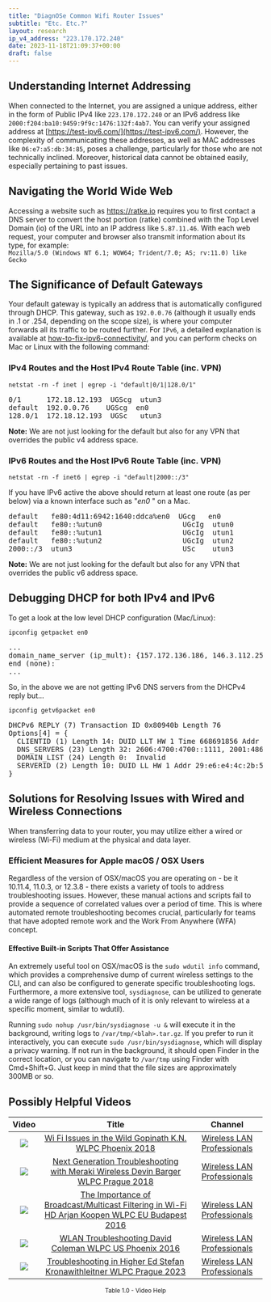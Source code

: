 ```yaml
---
title: "DiagnOSe Common Wifi Router Issues"
subtitle: "Etc. Etc.?"
layout: research
ip_v4_address: "223.170.172.240"
date: 2023-11-18T21:09:37+00:00
draft: false
---
```


## Understanding Internet Addressing

When connected to the Internet, you are assigned a unique address, either in the form of Public IPv4 like ```223.170.172.240``` or an IPv6 address like ```2000:f204:ba10:9459:9f9c:1476:132f:4ab7```. You can verify your assigned address at [https://test-ipv6.com/](https://test-ipv6.com/). However, the complexity of communicating these addresses, as well as MAC addresses like ```06:e7:a5:db:34:85```, poses a challenge, particularly for those who are not technically inclined. Moreover, historical data cannot be obtained easily, especially pertaining to past issues.
## Navigating the World Wide Web
Accessing a website such as https://ratke.io requires you to first contact a DNS server to convert the host portion (ratke) combined with the Top Level Domain (io) of the URL into an IP address like ```5.87.11.46```. With each web request, your computer and browser also transmit information about its type, for example: <br>```Mozilla/5.0 (Windows NT 6.1; WOW64; Trident/7.0; AS; rv:11.0) like Gecko```
## The Significance of Default Gateways
Your default gateway is typically an address that is automatically configured through DHCP. This gateway, such as ```192.0.0.76``` (although it usually ends in .1 or .254, depending on the scope size), is where your computer forwards all its traffic to be routed further. For ```IPv6```, a detailed explanation is available at [how-to-fix-ipv6-connectivity/](/blog/how-to-fix-ipv6-connectivity/), and you can perform checks on Mac or Linux with the following command:
<br>
### IPv4 Routes and the Host IPv4 Route Table (inc. VPN)
```netstat -rn -f inet | egrep -i "default|0/1|128.0/1"```

<pre>
0/1      172.18.12.193  UGScg  utun3
default  192.0.0.76    UGScg  en0
128.0/1  172.18.12.193  UGSc   utun3</pre>

**Note:** We are not just looking for the default but also for any VPN that overrides the public v4 address space.

### IPv6 Routes and the Host IPv6 Route Table (inc. VPN)
```netstat -rn -f inet6 | egrep -i "default|2000::/3"```

If you have IPv6 active the above should return at least one route (as per below) via a known interface such as "_en0_ " on a Mac. 

<pre>
default   fe80:4d11:6942:1640:ddca%en0  UGcg   en0
default   fe80::%utun0                   UGcIg  utun0
default   fe80::%utun1                   UGcIg  utun1
default   fe80::%utun2                   UGcIg  utun2
2000::/3  utun3                          USc    utun3</pre>

**Note:** We are not just looking for the default but also for any VPN that overrides the public v6 address space.
<br>

## Debugging DHCP for both IPv4 and IPv6

To get a look at the low level DHCP configuration (Mac/Linux): 

```ipconfig getpacket en0```

<pre>
...
domain_name_server (ip_mult): {157.172.136.186, 146.3.112.250}
end (none):
...</pre>

So, in the above we are not getting IPv6 DNS servers from the DHCPv4 reply but...

```ipconfig getv6packet en0```

<pre>
DHCPv6 REPLY (7) Transaction ID 0x80940b Length 76
Options[4] = {
  CLIENTID (1) Length 14: DUID LLT HW 1 Time 668691856 Addr 06:e7:a5:db:34:85
  DNS_SERVERS (23) Length 32: 2606:4700:4700::1111, 2001:4860:4860::8844
  DOMAIN_LIST (24) Length 0:  Invalid
  SERVERID (2) Length 10: DUID LL HW 1 Addr 29:e6:e4:4c:2b:58
}</pre>




## Solutions for Resolving Issues with Wired and Wireless Connections

When transferring data to your router, you may utilize either a wired or wireless (Wi-Fi) medium at the physical and data layer.
### Efficient Measures for Apple macOS / OSX Users

Regardless of the version of OSX/macOS you are operating on - be it 10.11.4, 11.0.3, or 12.3.8 - there exists a variety of tools to address troubleshooting issues. However, these manual actions and scripts fail to provide a sequence of correlated values over a period of time. This is where automated remote troubleshooting becomes crucial, particularly for teams that have adopted remote work and the Work From Anywhere (WFA) concept.
#### Effective Built-in Scripts That Offer Assistance

An extremely useful tool on OSX/macOS is the `sudo wdutil info` command, which provides a comprehensive dump of current wireless settings to the CLI, and can also be configured to generate specific troubleshooting logs. Furthermore, a more extensive tool, `sysdiagnose`, can be utilized to generate a wide range of logs (although much of it is only relevant to wireless at a specific moment, similar to wdutil).

Running `sudo nohup /usr/bin/sysdiagnose -u &` will execute it in the background, writing logs to `/var/tmp/<blah>.tar.gz`. If you prefer to run it interactively, you can execute `sudo /usr/bin/sysdiagnose`, which will display a privacy warning. If not run in the background, it should open Finder in the correct location, or you can navigate to `/var/tmp` using Finder with Cmd+Shift+G. Just keep in mind that the file sizes are approximately 300MB or so.
## Possibly Helpful Videos

<link href="/plugins/lity/css/lity.min.css" rel="stylesheet">
<script src="/plugins/lity/js/lity.min.js"></script>
<div class="table1-start"></div>

|Video | Title | Channel |
| :---: | :---: | :---: |
|<a href="https://www.youtube.com/watch?v=XIgyJ0f8Zl4" data-lity><img src="https://i.ytimg.com/vi/XIgyJ0f8Zl4/default.jpg" class="img-fluid"></a>|<a href="https://www.youtube.com/watch?v=XIgyJ0f8Zl4" data-lity>Wi Fi Issues in the Wild   Gopinath K.N.   WLPC Phoenix 2018</a>|<a target="_blank" href="https://www.youtube.com/channel/UCIzBSS46vcqhwmBZ7ZpY-yg" >Wireless LAN Professionals</a>|
|<a href="https://www.youtube.com/watch?v=ZRZhgniImZM" data-lity><img src="https://i.ytimg.com/vi/ZRZhgniImZM/default.jpg" class="img-fluid"></a>|<a href="https://www.youtube.com/watch?v=ZRZhgniImZM" data-lity>Next Generation Troubleshooting with Meraki Wireless   Devin Barger   WLPC Prague 2018</a>|<a target="_blank" href="https://www.youtube.com/channel/UCIzBSS46vcqhwmBZ7ZpY-yg" >Wireless LAN Professionals</a>|
|<a href="https://www.youtube.com/watch?v=v8y-r9JBhmw" data-lity><img src="https://i.ytimg.com/vi/v8y-r9JBhmw/default.jpg" class="img-fluid"></a>|<a href="https://www.youtube.com/watch?v=v8y-r9JBhmw" data-lity>The Importance of Broadcast/Multicast Filtering in Wi-Fi HD   Arjan Koopen   WLPC EU Budapest 2016</a>|<a target="_blank" href="https://www.youtube.com/channel/UCIzBSS46vcqhwmBZ7ZpY-yg" >Wireless LAN Professionals</a>|
|<a href="https://www.youtube.com/watch?v=5nvwM3bDvbY" data-lity><img src="https://i.ytimg.com/vi/5nvwM3bDvbY/default.jpg" class="img-fluid"></a>|<a href="https://www.youtube.com/watch?v=5nvwM3bDvbY" data-lity>WLAN Troubleshooting   David Coleman   WLPC US Phoenix 2016</a>|<a target="_blank" href="https://www.youtube.com/channel/UCIzBSS46vcqhwmBZ7ZpY-yg" >Wireless LAN Professionals</a>|
|<a href="https://www.youtube.com/watch?v=wNBRINpizoU" data-lity><img src="https://i.ytimg.com/vi/wNBRINpizoU/default.jpg" class="img-fluid"></a>|<a href="https://www.youtube.com/watch?v=wNBRINpizoU" data-lity>Troubleshooting in Higher Ed   Stefan Kronawithleitner   WLPC Prague 2023</a>|<a target="_blank" href="https://www.youtube.com/channel/UCIzBSS46vcqhwmBZ7ZpY-yg" >Wireless LAN Professionals</a>|

<center><small>Table 1.0 - Video Help</small></center>
 <br>
<div class="table1-end"></div>
<script type="text/javascript">
(function() {
    $('div.table1-start').nextUntil('div.table1-end', 'table').addClass('table thead-dark table-striped table-responsive rounded').attr('id', 't1');
    $('#t1').find('thead').addClass('thead-dark');
})();
</script>
